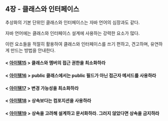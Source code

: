 ## 4장 - 클래스와 인터페이스

추상화의 기본 단위인 클래스와 인터페이스는 자바 언어의 심장과도 같다.

자바 언어에는 클래스와 인터페이스 설계에 사용하는 강력한 요소가 많다.

이런 요소들을 적절히 활용하여 클래스와 인터페이스를 쓰기 편하고, 견고하며, 유연하게 만드는 방법을 안내한다.

#### < [아이템15](https://github.com/ziippy/EffectiveJava/tree/master/src/chapter4/item15) > 클래스와 멤버의 접근 권한을 최소화하라

#### < [아이템16](https://github.com/ziippy/EffectiveJava/tree/master/src/chapter4/item16) > public 클래스에서는 public 필드가 아닌 접근자 메서드를 사용하라

#### < [아이템17](https://github.com/ziippy/EffectiveJava/tree/master/src/chapter4/item17) > 변경 가능성을 최소화하라

#### < [아이템18](https://github.com/ziippy/EffectiveJava/tree/master/src/chapter4/item18) > 상속보다는 컴포지션을 사용하라

#### < [아이템19](https://github.com/ziippy/EffectiveJava/tree/master/src/chapter4/item19) > 상속을 고려해 설계하고 문서화하라. 그러지 않았다면 상속을 금지하라